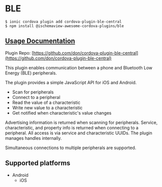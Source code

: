 # BLE

```text
$ ionic cordova plugin add cordova-plugin-ble-central
$ npm install @ischemaview-awesome-cordova-plugins/ble
```

## [Usage Documentation](https://danielsogl.gitbook.io/awesome-cordova-plugins/plugins/ble/)

Plugin Repo: [https://github.com/don/cordova-plugin-ble-central](https://github.com/don/cordova-plugin-ble-central)

This plugin enables communication between a phone and Bluetooth Low Energy \(BLE\) peripherals.

The plugin provides a simple JavaScript API for iOS and Android.

* Scan for peripherals
* Connect to a peripheral
* Read the value of a characteristic
* Write new value to a characteristic
* Get notified when characteristic's value changes

Advertising information is returned when scanning for peripherals. Service, characteristic, and property info is returned when connecting to a peripheral. All access is via service and characteristic UUIDs. The plugin manages handles internally.

Simultaneous connections to multiple peripherals are supported.

## Supported platforms

* Android
  * iOS

